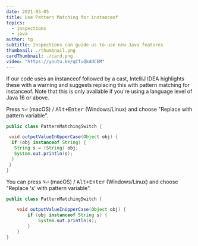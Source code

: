 ```yaml
---
date: 2021-05-05
title: Use Pattern Matching for instanceof
topics:
  - inspections
  - java
author: tg
subtitle: Inspections can guide us to use new Java features
thumbnail: ./thumbnail.png
cardThumbnail: ./card.png
video: "https://youtu.be/qCfuQkddCEM"
---
```


If our code uses an instanceof followed by a cast, IntelliJ IDEA highlights these with a warning and suggests replacing this with pattern matching for instanceof. Note that this is only available if you're using a language level of Java 16 or above.

Press <kbd>⌥⏎</kbd> (macOS) / <kbd>Alt+Enter</kbd> (Windows/Linux) and choose "Replace with pattern variable".

```java
public class PatternMatchingSwitch {

 void outputValueInUpperCase(Object obj) {
  if (obj instanceof String) {
   String s = (String) obj;
   System.out.println(s);
  }
 }
}
```

You can press <kbd>⌥⏎</kbd> (macOS) / <kbd>Alt+Enter</kbd> (Windows/Linux) and choose "Replace 's' with pattern variable".

```java
public class PatternMatchingSwitch {

    void outputValueInUpperCase(Object obj) {
        if (obj instanceof String s) {
            System.out.println(s);
        }
    }
}
```
